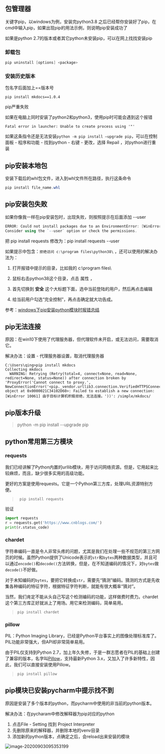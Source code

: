 ## 包管理器

关键字pip，以windows为例，安装完python3.8 之后已经帮你安装好了pip，在cmd中输入pip，如果出现pip的用法示例，则说明pip安装成功了

如果是python 2.7的版本或者其它python未安装pip，可以在网上找找安装pip

### 卸载包

```powershell
pip uninstall [options] <package>
```

### 安装历史版本

包名字后面加上==版本号

```
pip install mkdocs==1.0.4
```

pip严重失败

如果在电脑上同时安装了python2和python3，使用pip时可能会遇到这个报错

```
Fatal error in launcher: Unable to create process using '"'
```

如果这条指令还是无法安装`python -m pip install –upgrade pip`，可以在控制面板 - 程序和功能 - 找到python - 右键  - 更改，选择 Repail ，对python进行重装 

## pip安装本地包

安装下载后的whl包文件，进入到whl文件所在路径，执行这条命令

```powershell
pip install file_name.whl
```



## pip安装包失败

如果你像我一样在pip安装包时，出现失败，则按照提示在后面添加 --user

```powershell
ERROR: Could not install packages due to an EnvironmentError: [WinError 5] 拒绝访问。: 'c:\\program files\\python38\\Lib\\site-packages\\certifi'
Consider using the `--user` option or check the permissions.
```

把 pip install requests 修改为：pip install requests --user

如果提示中包含：`拒绝访问 c:\program files\python38\` ，还可以使用的解决办法为：

1. 打开报错中提示的目录，比如我的 c:\program files\ 

2. 鼠标右击python38这个目录，点击 属性 ，

3. 首先切换到  **安全** 这个大标题下面，选中当前登陆的用户，然后再点击编辑

4. 给当前用户勾选“完全控制”，再点击确定就大功告成。

参考：[windows下pip安装python模块时报错总结](https://www.cnblogs.com/liaojiafa/p/5100550.html)

## pip无法连接

原因：在win10下使用了代理服务器，但代理软件未开启，或无法访问，需要取消它。

解决办法：设置 - 代理服务器设置，取消代理服务器

```
C:\Users\qing>pip install mkdocs
Collecting mkdocs
  WARNING: Retrying (Retry(total=4, connect=None, read=None, redirect=None, status=None)) after connection broken by 'ProxyError('Cannot connect to proxy.', NewConnectionError('<pip._vendor.urllib3.connection.VerifiedHTTPSConnection object at 0x0000021C34102D60>: Failed to establish a new connection: [WinError 10061] 由于目标计算机积极拒绝，无法连接。'))': /simple/mkdocs/
```



## pip版本升级

> python -m pip install --upgrade pip

## python常用第三方模块

### requests

我们已经讲解了Python内置的urllib模块，用于访问网络资源。但是，它用起来比较麻烦，而且，缺少很多实用的高级功能。

更好的方案是使用requests。它是一个Python第三方库，处理URL资源特别方便。

> ```
>  pip install requests
> ```

验证

```python
import requests
r = requests.get('https://www.cnblogs.com/')
print(r.status_code)
```



### chardet

字符串编码一直是令人非常头疼的问题，尤其是我们在处理一些不规范的第三方网页的时候。虽然Python提供了Unicode表示的`str`和`bytes`两种数据类型，并且可以通过`encode()`和`decode()`方法转换，但是，在不知道编码的情况下，对`bytes`做`decode()`不好做。

对于未知编码的`bytes`，要把它转换成`str`，需要先“猜测”编码。猜测的方式是先收集各种编码的特征字符，根据特征字符判断，就能有很大概率“猜对”。

当然，我们肯定不能从头自己写这个检测编码的功能，这样做费时费力。chardet这个第三方库正好就派上了用场。用它来检测编码，简单易用。

> ```
> pip install chardet
> ```

### pillow

PIL：Python Imaging Library，已经是Python平台事实上的图像处理标准库了。PIL功能非常强大，但API却非常简单易用。

由于PIL仅支持到Python 2.7，加上年久失修，于是一群志愿者在PIL的基础上创建了兼容的版本，名字叫[Pillow](https://github.com/python-pillow/Pillow)，支持最新Python 3.x，又加入了许多新特性，因此，我们可以直接安装使用Pillow。

> ```bash
> pip install pillow
> ```

## pip模块已安装pycharm中提示找不到

原因是安装了多个版本的python，而pycharm中使用的非当前的python版本。

解决办法：在pycharam中修改解释器为pip对应的python

1. 点击File - Setting 找到 Project Interpreter
2. 先删除原来的解释器，并删除本地的venv目录
3. 添加新的python版本，点确定之后，会reload出来安装的模块

![image-20200903095353199](https://img2020.cnblogs.com/blog/363476/202009/363476-20200903095523573-121339055.png)

